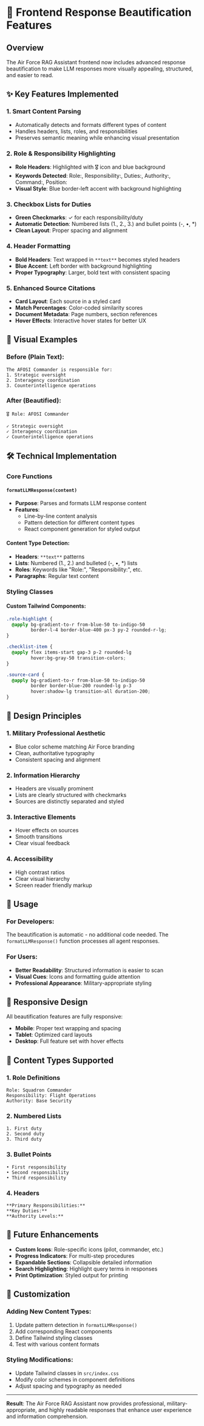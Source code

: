 # 🎨 Frontend Response Beautification Features

## Overview
The Air Force RAG Assistant frontend now includes advanced response beautification to make LLM responses more visually appealing, structured, and easier to read.

## ✨ Key Features Implemented

### 1. **Smart Content Parsing**
- Automatically detects and formats different types of content
- Handles headers, lists, roles, and responsibilities
- Preserves semantic meaning while enhancing visual presentation

### 2. **Role & Responsibility Highlighting**
- **Role Headers**: Highlighted with 🎖️ icon and blue background
- **Keywords Detected**: Role:, Responsibility:, Duties:, Authority:, Command:, Position:
- **Visual Style**: Blue border-left accent with background highlighting

### 3. **Checkbox Lists for Duties**
- **Green Checkmarks**: ✓ for each responsibility/duty
- **Automatic Detection**: Numbered lists (1., 2., 3.) and bullet points (-, •, *)
- **Clean Layout**: Proper spacing and alignment

### 4. **Header Formatting**
- **Bold Headers**: Text wrapped in `**text**` becomes styled headers
- **Blue Accent**: Left border with background highlighting
- **Proper Typography**: Larger, bold text with consistent spacing

### 5. **Enhanced Source Citations**
- **Card Layout**: Each source in a styled card
- **Match Percentages**: Color-coded similarity scores
- **Document Metadata**: Page numbers, section references
- **Hover Effects**: Interactive hover states for better UX

## 🎯 Visual Examples

### Before (Plain Text):
```
The AFOSI Commander is responsible for:
1. Strategic oversight
2. Interagency coordination
3. Counterintelligence operations
```

### After (Beautified):
```
🎖️ Role: AFOSI Commander

✓ Strategic oversight
✓ Interagency coordination  
✓ Counterintelligence operations
```

## 🛠️ Technical Implementation

### Core Functions

#### `formatLLMResponse(content)`
- **Purpose**: Parses and formats LLM response content
- **Features**: 
  - Line-by-line content analysis
  - Pattern detection for different content types
  - React component generation for styled output

#### Content Type Detection:
- **Headers**: `**text**` patterns
- **Lists**: Numbered (1., 2.) and bulleted (-, •, *) lists
- **Roles**: Keywords like "Role:", "Responsibility:", etc.
- **Paragraphs**: Regular text content

### Styling Classes

#### Custom Tailwind Components:
```css
.role-highlight {
  @apply bg-gradient-to-r from-blue-50 to-indigo-50 
         border-l-4 border-blue-400 px-3 py-2 rounded-r-lg;
}

.checklist-item {
  @apply flex items-start gap-3 p-2 rounded-lg 
         hover:bg-gray-50 transition-colors;
}

.source-card {
  @apply bg-gradient-to-r from-blue-50 to-indigo-50 
         border border-blue-200 rounded-lg p-3 
         hover:shadow-lg transition-all duration-200;
}
```

## 🎨 Design Principles

### 1. **Military Professional Aesthetic**
- Blue color scheme matching Air Force branding
- Clean, authoritative typography
- Consistent spacing and alignment

### 2. **Information Hierarchy**
- Headers are visually prominent
- Lists are clearly structured with checkmarks
- Sources are distinctly separated and styled

### 3. **Interactive Elements**
- Hover effects on sources
- Smooth transitions
- Clear visual feedback

### 4. **Accessibility**
- High contrast ratios
- Clear visual hierarchy
- Screen reader friendly markup

## 🚀 Usage

### For Developers:
The beautification is automatic - no additional code needed. The `formatLLMResponse()` function processes all agent responses.

### For Users:
- **Better Readability**: Structured information is easier to scan
- **Visual Cues**: Icons and formatting guide attention
- **Professional Appearance**: Military-appropriate styling

## 📱 Responsive Design

All beautification features are fully responsive:
- **Mobile**: Proper text wrapping and spacing
- **Tablet**: Optimized card layouts
- **Desktop**: Full feature set with hover effects

## 🔄 Content Types Supported

### 1. **Role Definitions**
```
Role: Squadron Commander
Responsibility: Flight Operations
Authority: Base Security
```

### 2. **Numbered Lists**
```
1. First duty
2. Second duty
3. Third duty
```

### 3. **Bullet Points**
```
• First responsibility
• Second responsibility
• Third responsibility
```

### 4. **Headers**
```
**Primary Responsibilities:**
**Key Duties:**
**Authority Levels:**
```

## 🎯 Future Enhancements

- **Custom Icons**: Role-specific icons (pilot, commander, etc.)
- **Progress Indicators**: For multi-step procedures
- **Expandable Sections**: Collapsible detailed information
- **Search Highlighting**: Highlight query terms in responses
- **Print Optimization**: Styled output for printing

## 🔧 Customization

### Adding New Content Types:
1. Update pattern detection in `formatLLMResponse()`
2. Add corresponding React components
3. Define Tailwind styling classes
4. Test with various content formats

### Styling Modifications:
- Update Tailwind classes in `src/index.css`
- Modify color schemes in component definitions
- Adjust spacing and typography as needed

---

**Result**: The Air Force RAG Assistant now provides professional, military-appropriate, and highly readable responses that enhance user experience and information comprehension.
